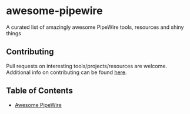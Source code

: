 # awesome-pipewire
A curated list of amazingly awesome PipeWire tools, resources and shiny things 

## Contributing
Pull requests on interesting tools/projects/resources are welcome. Additional info on contributing can be found [here](CONTRIBUTING.md).

## Table of Contents
- [Awesome PipeWire](#awesome-pipewire)
